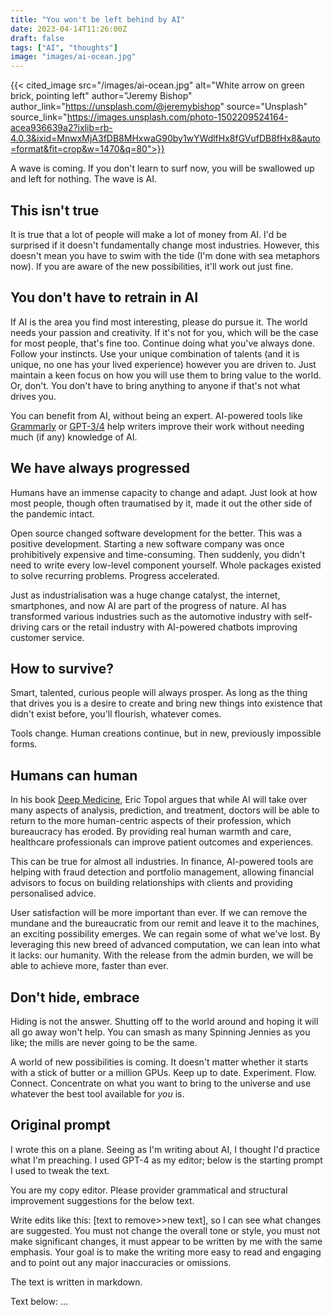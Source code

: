 ```yaml
---
title: "You won't be left behind by AI"
date: 2023-04-14T11:26:00Z
draft: false
tags: ["AI", "thoughts"]
image: "images/ai-ocean.jpg"
---
```


{{< cited_image src="/images/ai-ocean.jpg" alt="White arrow on green brick, pointing left" author="Jeremy Bishop" author_link="https://unsplash.com/@jeremybishop" source="Unsplash" source_link="https://images.unsplash.com/photo-1502209524164-acea936639a2?ixlib=rb-4.0.3&ixid=MnwxMjA3fDB8MHxwaG90by1wYWdlfHx8fGVufDB8fHx8&auto=format&fit=crop&w=1470&q=80">}}

A wave is coming. If you don't learn to surf now, you will be swallowed up and left for nothing. The wave is AI.

## This isn't true

It is true that a lot of people will make a lot of money from AI. I'd be surprised if it doesn't fundamentally change most industries. However, this doesn't mean you have to swim with the tide (I'm done with sea metaphors now). If you are aware of the new possibilities, it'll work out just fine.

## You don't have to retrain in AI

If AI is the area you find most interesting, please do pursue it. The world needs your passion and creativity. If it's not for you, which will be the case for most people, that's fine too. Continue doing what you've always done. Follow your instincts. Use your unique combination of talents (and it is unique, no one has your lived experience) however you are driven to. Just maintain a keen focus on how you will use them to bring value to the world. Or, don't. You don't have to bring anything to anyone if that's not what drives you.

You can benefit from AI, without being an expert. AI-powered tools like [Grammarly](https://www.grammarly.com/) or [GPT-3/4](https://openai.com/product/gpt-4) help writers improve their work without needing much (if any) knowledge of AI.

## We have always progressed

Humans have an immense capacity to change and adapt. Just look at how most people, though often traumatised by it, made it out the other side of the pandemic intact.

Open source changed software development for the better. This was a positive development. Starting a new software company was once prohibitively expensive and time-consuming. Then suddenly, you didn't need to write every low-level component yourself. Whole packages existed to solve recurring problems. Progress accelerated.

Just as industrialisation was a huge change catalyst, the internet, smartphones, and now AI are part of the progress of nature. AI has transformed various industries such as the automotive industry with self-driving cars or the retail industry with AI-powered chatbots improving customer service.

## How to survive?

Smart, talented, curious people will always prosper. As long as the thing that drives you is a desire to create and bring new things into existence that didn't exist before, you'll flourish, whatever comes.

Tools change. Human creations continue, but in new, previously impossible forms.

## Humans can human

In his book [Deep Medicine](https://www.waterstones.com/book/deep-medicine/eric-topol/9781541644632), Eric Topol argues that while AI will take over many aspects of analysis, prediction, and treatment, doctors will be able to return to the more human-centric aspects of their profession, which bureaucracy has eroded. By providing real human warmth and care, healthcare professionals can improve patient outcomes and experiences.

This can be true for almost all industries. In finance, AI-powered tools are helping with fraud detection and portfolio management, allowing financial advisors to focus on building relationships with clients and providing personalised advice.

User satisfaction will be more important than ever. If we can remove the mundane and the bureaucratic from our remit and leave it to the machines, an exciting possibility emerges. We can regain some of what we've lost. By leveraging this new breed of advanced computation, we can lean into what it lacks: our humanity. With the release from the admin burden, we will be able to achieve more, faster than ever.

## Don't hide, embrace

Hiding is not the answer. Shutting off to the world around and hoping it will all go away won't help. You can smash as many Spinning Jennies as you like; the mills are never going to be the same.

A world of new possibilities is coming. It doesn't matter whether it starts with a stick of butter or a million GPUs. Keep up to date. Experiment. Flow. Connect. Concentrate on what you want to bring to the universe and use whatever the best tool available for _you_ is.

## Original prompt

I wrote this on a plane. Seeing as I'm writing about AI, I thought I'd practice what I'm preaching. I used GPT-4 as my editor; below is the starting prompt I used to tweak the text.

You are my copy editor. Please provider grammatical and structural improvement suggestions for the below text.

Write edits like this: [text to remove>>new text], so I can see what changes are suggested.
You must not change the overall tone or style, you must not make significant changes, it must appear to be written by me with the same emphasis. Your goal is to make the writing more easy to read and engaging and to point out any major inaccuracies or omissions.

The text is written in markdown.

Text below:
...
